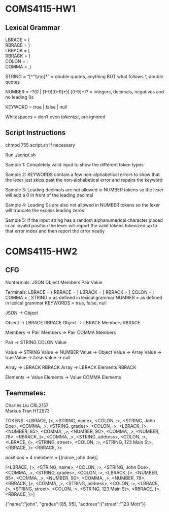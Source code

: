 # COMS4115-HW1

## Lexical Grammar

LBRACE = {\
RBRACE = }\
LBRACK = [\
RBRACK = ]\
COLON = :\
COMMA = ,\

STRING = “[^”\\\r\n]*” = double quotes, anything BUT what follows ^, double quotes

NUMBER = -?(0 | [1-9][0-9]*)(\.[0-9]+)? = integers, decimals, negatives and no leading 0s 

KEYWORD = true | false | null

Whitespaces = don’t even tokenize, are ignored

## Script Instructions

chmod 755 script.sh if necessary

Run ./script.sh      

Sample 1: Completely valid input to show the different token types

Sample 2: KEYWORDS contain a few non-alphabetical errors to show that the lexer just skips past the non-alphabetical error and repairs the keyword

Sample 3: Leading decimals are not allowed in NUMBER tokens so the lexer will add a 0 in front of the leading decimal

Sample 4: Leading 0s are also not allowed in NUMBER tokens so the lexer will truncate the excess leading zeros

Sample 5: If the input string has a random alphanumerical character placed in an invalid position the lexer will report the valid tokens tokenized up to that error index and then report the error neatly

# COMS4115-HW2

## CFG
Nontermals: 
JSON
Object
Members
Pair
Value

Terminals:
LBRACE = {
RBRACE = }
LBRACK = [
RBRACK = ]
COLON = :
COMMA = ,
STRING = as defined in lexical grammar
NUMBER = as defined in lexical grammar
KEYWORDS = true, false, null

JSON → Object

Object → LBRACE RBRACE
Object → LBRACE Members RBRACE

Members → Pair
Members → Pair COMMA Members

Pair → STRING COLON Value

Value → STRING
Value → NUMBER
Value → Object
Value → Array
Value → true
Value → false
Value → null

Array → LBRACK RBRACK
Array → LBRACK Elements RBRACK

Elements → Value
Elements → Value COMMA Elements

## Teammates:

Charles Liu CRL2157\
Markus Tran HT2573

TOKENS:
<LBRACE, {>, 
<STRING, name>, 
<COLON, :>, 
<STRING, John Doe>, 
<COMMA, ,>, 
<STRING, grades>, 
<COLON, :>, 
<LBRACK, [>, 
<NUMBER, 85>, 
<COMMA, ,>, 
<NUMBER, 90>, 
<COMMA, ,>, 
<NUMBER, 78>, 
<RBRACK, ]>, 
<COMMA, ,>, 
<STRING, address>, 
<COLON, :>, 
<LBRACE, {>, 
<STRING, street>, 
<COLON, :>, 
<STRING, 123 Main St>,
<RBRACE, }>
<RBRACE, }>

positions = 4
members = [(name, john doe)]

[<LBRACE, {>, <STRING, name>, <COLON, :>, <STRING, John Doe>, <COMMA, ,>, <STRING, grades>, <COLON, :>, <LBRACK, [>, <NUMBER, 85>, <COMMA, ,>, <NUMBER, 90>, <COMMA, ,>, <NUMBER, 78>, <RBRACK, ]>, <COMMA, ,>, <STRING, address>, <COLON, :>, <LBRACE, {>, <STRING, street>, <COLON, :>, <STRING, 123 Main St>, <RBRACE, }>, <RBRACE, }>]

{"name":"john", "grades":[85, 95], "address":{"street":"123 Mott"}}
